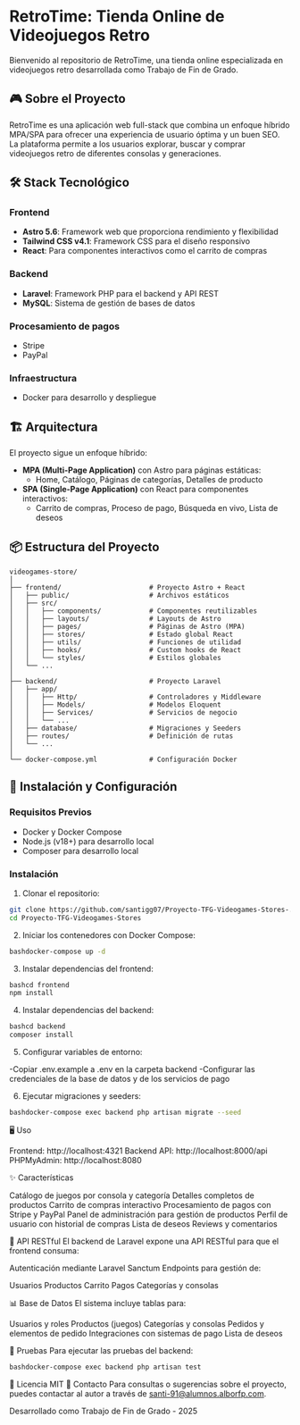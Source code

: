 # RetroTime: Tienda Online de Videojuegos Retro

Bienvenido al repositorio de RetroTime, una tienda online especializada en videojuegos retro desarrollada como Trabajo de Fin de Grado.

## 🎮 Sobre el Proyecto

RetroTime es una aplicación web full-stack que combina un enfoque híbrido MPA/SPA para ofrecer una experiencia de usuario óptima y un buen SEO. La plataforma permite a los usuarios explorar, buscar y comprar videojuegos retro de diferentes consolas y generaciones.

## 🛠️ Stack Tecnológico

### Frontend
- **Astro 5.6**: Framework web que proporciona rendimiento y flexibilidad
- **Tailwind CSS v4.1**: Framework CSS para el diseño responsivo
- **React**: Para componentes interactivos como el carrito de compras

### Backend
- **Laravel**: Framework PHP para el backend y API REST
- **MySQL**: Sistema de gestión de bases de datos

### Procesamiento de pagos
- Stripe
- PayPal

### Infraestructura
- Docker para desarrollo y despliegue

## 🏗️ Arquitectura

El proyecto sigue un enfoque híbrido:

- **MPA (Multi-Page Application)** con Astro para páginas estáticas:
  - Home, Catálogo, Páginas de categorías, Detalles de producto
- **SPA (Single-Page Application)** con React para componentes interactivos:
  - Carrito de compras, Proceso de pago, Búsqueda en vivo, Lista de deseos

## 📦 Estructura del Proyecto
```
videogames-store/
│
├── frontend/                      # Proyecto Astro + React
│   ├── public/                    # Archivos estáticos
│   ├── src/
│   │   ├── components/            # Componentes reutilizables
│   │   ├── layouts/               # Layouts de Astro
│   │   ├── pages/                 # Páginas de Astro (MPA)
│   │   ├── stores/                # Estado global React
│   │   ├── utils/                 # Funciones de utilidad
│   │   ├── hooks/                 # Custom hooks de React
│   │   └── styles/                # Estilos globales
│   └── ...
│
├── backend/                       # Proyecto Laravel
│   ├── app/
│   │   ├── Http/                  # Controladores y Middleware
│   │   ├── Models/                # Modelos Eloquent
│   │   ├── Services/              # Servicios de negocio
│   │   └── ...
│   ├── database/                  # Migraciones y Seeders
│   ├── routes/                    # Definición de rutas
│   └── ...
│
└── docker-compose.yml             # Configuración Docker
```

## 🚀 Instalación y Configuración

### Requisitos Previos
- Docker y Docker Compose
- Node.js (v18+) para desarrollo local
- Composer para desarrollo local

### Instalación

1. Clonar el repositorio:
```bash
git clone https://github.com/santigg07/Proyecto-TFG-Videogames-Stores-.git
cd Proyecto-TFG-Videogames-Stores
```
2. Iniciar los contenedores con Docker Compose:
```bash
bashdocker-compose up -d
```
3. Instalar dependencias del frontend:
```bash
bashcd frontend
npm install
```
4. Instalar dependencias del backend:
```bash
bashcd backend
composer install
```
5. Configurar variables de entorno:

-Copiar .env.example a .env en la carpeta backend
-Configurar las credenciales de la base de datos y de los servicios de pago


6. Ejecutar migraciones y seeders:
```bash
bashdocker-compose exec backend php artisan migrate --seed
```

🖥️ Uso

Frontend: http://localhost:4321
Backend API: http://localhost:8000/api
PHPMyAdmin: http://localhost:8080

✨ Características

Catálogo de juegos por consola y categoría
Detalles completos de productos
Carrito de compras interactivo
Procesamiento de pagos con Stripe y PayPal
Panel de administración para gestión de productos
Perfil de usuario con historial de compras
Lista de deseos
Reviews y comentarios

🔄 API RESTful
El backend de Laravel expone una API RESTful para que el frontend consuma:

Autenticación mediante Laravel Sanctum
Endpoints para gestión de:

Usuarios
Productos
Carrito
Pagos
Categorías y consolas



📊 Base de Datos
El sistema incluye tablas para:

Usuarios y roles
Productos (juegos)
Categorías y consolas
Pedidos y elementos de pedido
Integraciones con sistemas de pago
Lista de deseos

🧪 Pruebas
Para ejecutar las pruebas del backend:
```bash
bashdocker-compose exec backend php artisan test
```
📝 Licencia
MIT
📧 Contacto
Para consultas o sugerencias sobre el proyecto, puedes contactar al autor a través de santi-91@alumnos.alborfp.com.

Desarrollado como Trabajo de Fin de Grado - 2025